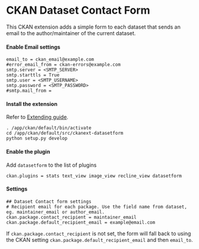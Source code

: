 # CKAN Dataset Contact Form

This CKAN extension adds a simple form to each dataset that sends an email to the author/maintainer of the current dataset.

#### Enable Email settings
```
email_to = ckan_email@example.com
#error_email_from = ckan-errors@example.com
smtp.server = <SMTP_SERVER>
smtp.starttls = True
smtp.user = <SMTP_USERNAME>
smtp.password = <SMTP_PASSWORD>
#smtp.mail_from =
```

#### Install the extension 
Refer to [Extending guide](http://docs.ckan.org/en/latest/extensions/tutorial.html#installing-the-extension).
```
. /app/ckan/default/bin/activate
cd /app/ckan/default/src/ckanext-datasetform
python setup.py develop
```

#### Enable the plugin
Add `datasetform` to the list of plugins
```
ckan.plugins = stats text_view image_view recline_view datasetform
```

#### Settings
```
## Dataset Contact form settings
# Recipient email for each package. Use the field name from dataset, eg. maintainer_email or author_email.
ckan.package.contact_recipient = maintainer_email
ckan.package.default_recipient_email = example@email.com
```
If `ckan.package.contact_recipient` is not set, the form will fall back to using the CKAN setting `ckan.package.default_recipient_email` and then `email_to`.
